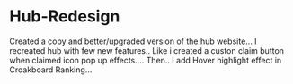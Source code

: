 # Hub-Redesign
Created a copy and better/upgraded version of the hub website...
I recreated hub with few new features..
Like i created a custon claim button when claimed icon pop up effects....
Then..
I add Hover highlight effect in Croakboard Ranking...
